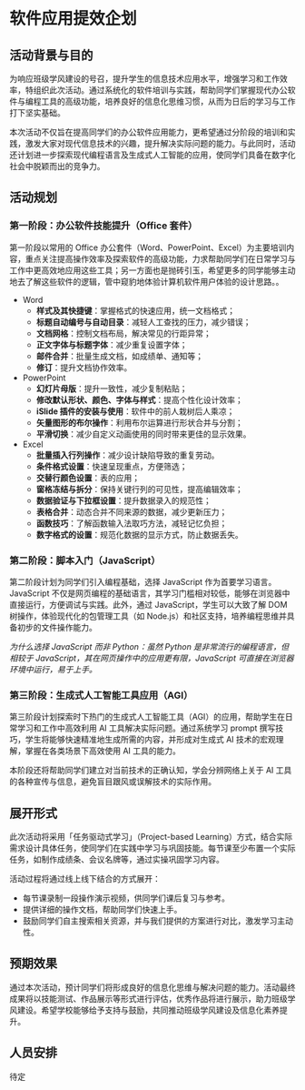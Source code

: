 # 软件应用提效企划

## 活动背景与目的

为响应班级学风建设的号召，提升学生的信息技术应用水平，增强学习和工作效率，特组织此次活动。通过系统化的软件培训与实践，帮助同学们掌握现代办公软件与编程工具的高级功能，培养良好的信息化思维习惯，从而为日后的学习与工作打下坚实基础。

本次活动不仅旨在提高同学们的办公软件应用能力，更希望通过分阶段的培训和实践，激发大家对现代信息技术的兴趣，提升解决实际问题的能力。与此同时，活动还计划进一步探索现代编程语言及生成式人工智能的应用，使同学们具备在数字化社会中脱颖而出的竞争力。

## 活动规划

### 第一阶段：办公软件技能提升（Office 套件）

第一阶段以常用的 Office 办公套件（Word、PowerPoint、Excel）为主要培训内容，重点关注提高操作效率及探索软件的高级功能，力求帮助同学们在日常学习与工作中更高效地应用这些工具；另一方面也是抛砖引玉，希望更多的同学能够主动地去了解这些软件的逻辑，管中窥豹地体验计算机软件用户体验的设计思路。。

- Word
  - **样式及其快捷键**：掌握格式的快速应用，统一文档格式；
  - **标题自动编号与自动目录**：减轻人工查找的压力，减少错误；
  - **文档网格**：控制文档布局，解决常见的行距异常；
  - **正文字体与标题字体**：减少重复设置字体；
  - **邮件合并**：批量生成文档，如成绩单、通知等；
  - **修订**：提升文档协作效率。
- PowerPoint
  - **幻灯片母版**：提升一致性，减少复制粘贴；
  - **修改默认形状、颜色、字体与样式**：提高个性化设计效率；
  - **iSlide 插件的安装与使用**：软件中的前人栽树后人乘凉；
  - **矢量图形的布尔操作**：利用布尔运算进行形状合并与分割；
  - **平滑切换**：减少自定义动画使用的同时带来更佳的显示效果。
- Excel
  - **批量插入行列操作**：减少设计缺陷导致的重复劳动。
  - **条件格式设置**：快速呈现重点，方便筛选；
  - **交替行颜色设置**：表的应用；
  - **窗格冻结与拆分**：保持关键行列的可见性，提高编辑效率；
  - **数据验证与下拉框设置**：提升数据录入的规范性；
  - **表格合并**：动态合并不同来源的数据，减少更新压力；
  - **函数技巧**：了解函数输入法取巧方法，减轻记忆负担；
  - **数字格式的设置**：规范化数据的显示方式，防止数据丢失。

### 第二阶段：脚本入门（JavaScript）

第二阶段计划为同学们引入编程基础，选择 JavaScript 作为首要学习语言。JavaScript 不仅是网页编程的基础语言，其学习门槛相对较低，能够在浏览器中直接运行，方便调试与实践。此外，通过 JavaScript，学生可以大致了解 DOM 树操作，体验现代化的包管理工具（如 Node.js）和社区支持，培养编程思维并具备初步的文件操作能力。

*为什么选择 JavaScript 而非 Python：虽然 Python 是非常流行的编程语言，但相较于 JavaScript，其在网页操作中的应用更有限，JavaScript 可直接在浏览器环境中运行，易于上手。*

### 第三阶段：生成式人工智能工具应用（AGI）

第三阶段计划探索时下热门的生成式人工智能工具（AGI）的应用，帮助学生在日常学习和工作中高效利用 AI 工具解决实际问题。通过系统学习 prompt 撰写技巧，学生将能够快速精准地生成所需的内容，并形成对生成式 AI 技术的宏观理解，掌握在各类场景下高效使用 AI 工具的能力。

本阶段还将帮助同学们建立对当前技术的正确认知，学会分辨网络上关于 AI 工具的各种宣传与信息，避免盲目跟风或误解技术的实际作用。

## 展开形式

此次活动将采用「任务驱动式学习」（Project-based Learning）方式，结合实际需求设计具体任务，使同学们在实践中学习与巩固技能。每节课至少布置一个实际任务，如制作成绩条、会议名牌等，通过实操巩固学习内容。

活动过程将通过线上线下结合的方式展开：

- 每节课录制一段操作演示视频，供同学们课后复习与参考。
- 提供详细的操作文档，帮助同学们快速上手。
- 鼓励同学们自主搜索相关资源，并与我们提供的方案进行对比，激发学习主动性。

## 预期效果

通过本次活动，预计同学们将形成良好的信息化思维与解决问题的能力。活动最终成果将以技能测试、作品展示等形式进行评估，优秀作品将进行展示，助力班级学风建设。希望学校能够给予支持与鼓励，共同推动班级学风建设及信息化素养提升。

## 人员安排

待定


